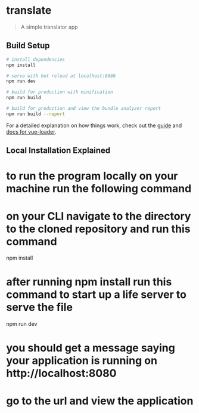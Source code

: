 # translate

> A simple translator app

## Build Setup

``` bash
# install dependencies
npm install

# serve with hot reload at localhost:8080
npm run dev

# build for production with minification
npm run build

# build for production and view the bundle analyzer report
npm run build --report
```

For a detailed explanation on how things work, check out the [guide](http://vuejs-templates.github.io/webpack/) and [docs for vue-loader](http://vuejs.github.io/vue-loader).



## Local Installation Explained

# to run the program locally on your machine run the following command

# on your CLI navigate to the directory to the cloned repository and run this command

npm install

# after running npm install run this command to start up a life server to serve the file

npm run dev

# you should get a message saying your application is running on http://localhost:8080

# go to the url and view the application


